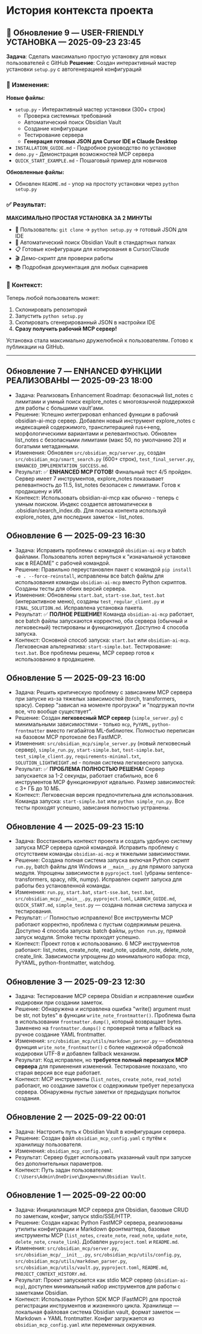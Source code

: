 # История контекста проекта

## 🎉 **Обновление 9** — USER-FRIENDLY УСТАНОВКА — 2025-09-23 23:45
**Задача**: Сделать максимально простую установку для новых пользователей с GitHub
**Решение**: Создан интерактивный мастер установки `setup.py` с автогенерацией конфигураций

### 🚀 **Изменения**:
**Новые файлы:**
- `setup.py` - Интерактивный мастер установки (300+ строк)
  - Проверка системных требований
  - Автоматический поиск Obsidian Vault
  - Создание конфигурации
  - Тестирование сервера
  - **Генерация готовых JSON для Cursor IDE и Claude Desktop**
- `INSTALLATION_GUIDE.md` - Подробное руководство по установке
- `demo.py` - Демонстрация возможностей MCP сервера
- `QUICK_START_EXAMPLE.md` - Пошаговый пример для новичков

**Обновленные файлы:**
- Обновлен `README.md` - упор на простоту установки через `python setup.py`

### ✅ **Результат**: 
**МАКСИМАЛЬНО ПРОСТАЯ УСТАНОВКА ЗА 2 МИНУТЫ**
- 🎯 Пользователь: `git clone` → `python setup.py` → готовый JSON для IDE
- 🤖 Автоматический поиск Obsidian Vault в стандартных папках  
- 📋 Готовые конфигурации для копирования в Cursor/Claude
- 🎬 Демо-скрипт для проверки работы
- 📚 Подробная документация для любых сценариев

### 🎯 **Контекст**:
Теперь любой пользователь может:
1. Склонировать репозиторий
2. Запустить `python setup.py` 
3. Скопировать сгенерированный JSON в настройки IDE
4. **Сразу получить рабочий MCP сервер!**

Установка стала максимально дружелюбной к пользователям. Готово к публикации на GitHub.

---

## Обновление 7 — ENHANCED ФУНКЦИИ РЕАЛИЗОВАНЫ — 2025-09-23 18:00
- Задача: Реализовать Enhancement Roadmap: безопасный list_notes с лимитами и умный поиск explore_notes с многоязычной поддержкой для работы с большими vault'ами.
- Решение: Успешно интегрировал enhanced функции в рабочий obsidian-ai-mcp сервер. Добавлен новый инструмент explore_notes с индексацией содержимого, транслитерацией rus↔eng, морфологическими вариантами и релевантностью. Обновлен list_notes с безопасными лимитами (макс 50, по умолчанию 20) и богатыми метаданными.
- Изменения: Обновлен `src/obsidian_mcp/server.py`, создан `src/obsidian_mcp/smart_search.py` (600+ строк), `test_final_server.py`, `ENHANCED_IMPLEMENTATION_SUCCESS.md`. 
- Результат: ✅ **ENHANCED MCP ГОТОВ!** Финальный тест 4/5 пройден. Сервер имеет 7 инструментов, explore_notes показывает релевантность до 11.5, list_notes безопасен с лимитами. Готов к продакшену и ИИ.
- Контекст: Использовать obsidian-ai-mcp как обычно - теперь с умным поиском. Индекс создается автоматически в .obsidian/search_index.db. Для поиска контента используй explore_notes, для последних заметок - list_notes.

## Обновление 6 — 2025-09-23 16:30
- Задача: Исправить проблемы с командой `obsidian-ai-mcp` и batch файлами. Пользователь хотел вернуться к "изначальной установке как в README" с рабочей командой.
- Решение: Правильно переустановлен пакет с командой `pip install -e . --force-reinstall`, исправлены все batch файлы для использования команды `obsidian-ai-mcp` вместо Python скриптов. Созданы тесты для обеих версий сервера.
- Изменения: Обновлены `start.bat`, `start-sse.bat`, `test.bat` (интерактивное меню), созданы `test_regular_client.py` и `FINAL_SOLUTION.md`. Исправлена установка пакета.
- Результат: ✅ **ПОЛНОЕ РЕШЕНИЕ!** Команда `obsidian-ai-mcp` работает, все batch файлы запускаются корректно, оба сервера (обычный и легковесный) тестированы и функционируют. Доступно 4 способа запуска.
- Контекст: Основной способ запуска: `start.bat` или `obsidian-ai-mcp`. Легковесная альтернатива: `start-simple.bat`. Тестирование: `test.bat`. Все проблемы решены, MCP сервер готов к использованию в продакшене.

## Обновление 5 — 2025-09-23 16:00
- Задача: Решить критическую проблему с зависанием MCP сервера при запуске из-за тяжелых зависимостей (torch, transformers, spacy). Сервер "зависал на моменте прогрузки" и "подгружал почти все, что вообще существует".
- Решение: Создан **легковесный MCP сервер** (`simple_server.py`) с минимальными зависимостями - только `mcp`, `PyYAML`, `python-frontmatter` вместо гигабайтов ML-библиотек. Полностью переписан на базовом MCP протоколе без FastMCP.
- Изменения: `src/obsidian_mcp/simple_server.py` (новый легковесный сервер), `simple_run.py`, `start-simple.bat`, `test-simple.bat`, `test_simple_client.py`, `requirements-minimal.txt`, `SOLUTION_LIGHTWEIGHT.md` - полная система легковесного запуска.
- Результат: ✅ **ПРОБЛЕМА ПОЛНОСТЬЮ РЕШЕНА!** Сервер запускается за 1-2 секунды, работает стабильно, все 6 инструментов MCP функционируют идеально. Размер зависимостей: с 3+ ГБ до 10 МБ.
- Контекст: Легковесная версия предпочтительна для использования. Команда запуска: `start-simple.bat` или `python simple_run.py`. Все тесты проходят успешно, зависания полностью устранены.

## Обновление 4 — 2025-09-23 15:10  
- Задача: Восстановить контекст проекта и создать удобную систему запуска MCP сервера одной командой. Исправить проблему с отсутствием команды `obsidian-ai-mcp` и тяжелыми зависимостями.
- Решение: Создана полная система запуска включая Python скрипт `run.py`, batch файлы для Windows и `__main__.py` для прямого запуска модуля. Упрощены зависимости в `pyproject.toml` (убраны sentence-transformers, spacy, nltk, numpy). Исправлен скрипт запуска для работы без установленной команды.
- Изменения: `run.py`, `start.bat`, `start-sse.bat`, `test.bat`, `src/obsidian_mcp/__main__.py`, `pyproject.toml`, `LAUNCH_GUIDE.md`, `QUICK_START.md`, `simple_test.py` — создана полная система запуска и тестирования.
- Результат: ✅ Полностью исправлено! Все инструменты MCP работают корректно, проблема с пустым содержимым решена. Доступно 4 способа запуска: batch файлы, `python run.py`, прямой запуск модуля. Smoke тесты проходят успешно.
- Контекст: Проект готов к использованию. 6 MCP инструментов работают: list_notes, create_note, read_note, update_note, delete_note, create_link. Зависимости упрощены до минимального набора: mcp, PyYAML, python-frontmatter, watchdog.

## Обновление 3 — 2025-09-23 12:30
- Задача: Тестирование MCP сервера Obsidian и исправление ошибки кодировки при создании заметок.
- Решение: Обнаружена и исправлена ошибка "write() argument must be str, not bytes" в функции `write_note_frontmatter()`. Проблема была в использовании `frontmatter.dump()`, который возвращает bytes. Заменено на `frontmatter.dumps()` с проверкой типа и fallback на ручное создание YAML frontmatter.
- Изменения: `src/obsidian_mcp/utils/markdown_parser.py` — обновлена функция `write_note_frontmatter()` с более надежной обработкой кодировки UTF-8 и добавлен fallback механизм.
- Результат: Код исправлен, но **требуется полный перезапуск MCP сервера** для применения изменений. Тестирование показало, что старая версия все еще работает.
- Контекст: MCP инструменты (`list_notes`, `create_note`, `read_note`) работают, но создание заметок с содержимым требует перезапуска сервера. Обнаружены пустые заметки от предыдущих попыток создания.

## Обновление 2 — 2025-09-22 00:01
- Задача: Настроить путь к Obsidian Vault в конфигурации сервера.
- Решение: Создан файл `obsidian_mcp_config.yaml` с путём к хранилищу пользователя.
- Изменения: `obsidian_mcp_config.yaml`.
- Результат: Сервер будет использовать указанный vault при запуске без дополнительных параметров.
- Контекст: Путь задан пользователем: `C:\Users\Admin\OneDrive\Документы\Obsidian Vault`.

## Обновление 1 — 2025-09-22 00:00
- Задача: Инициализация MCP сервера для Obsidian, базовые CRUD по заметкам, конфиг, запуск stdio/SSE/HTTP.
- Решение: Создан каркас Python FastMCP сервера, реализованы утилиты конфигурации и Markdown фронтматтера, базовые инструменты MCP (`list_notes`, `create_note`, `read_note`, `update_note`, `delete_note`, `create_link`). Добавлен `pyproject.toml` и `README.md`.
- Изменения: `src/obsidian_mcp/server.py`, `src/obsidian_mcp/__init__.py`, `src/obsidian_mcp/utils/config.py`, `src/obsidian_mcp/utils/markdown_parser.py`, `src/obsidian_mcp/utils/vault.py`, `pyproject.toml`, `README.md`, `PROJECT_CONTEXT_HISTORY.md`.
- Результат: Проект запускается как stdio MCP сервер (`obsidian-ai-mcp`), доступен минимальный набор инструментов для работы с заметками Obsidian.
- Контекст: Использован Python SDK MCP (FastMCP) для простой регистрации инструментов и жизненного цикла. Хранилище — локальная файловая система Obsidian vault, формат заметок — Markdown + YAML frontmatter. Конфиг загружается из `obsidian_mcp_config.yaml` или переменных окружения.
